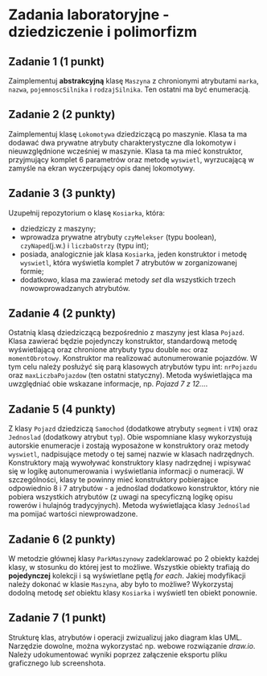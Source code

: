 # Zadania laboratoryjne - dziedziczenie i polimorfizm



## Zadanie 1 (1 punkt)

Zaimplementuj **abstrakcyjną** klasę `Maszyna` z chronionymi atrybutami `marka`, `nazwa`, `pojemnoscSilnika` i `rodzajSilnika`. 
Ten ostatni ma być enumeracją.

## Zadanie 2 (2 punkty)

Zaimplementuj klasę `Lokomotywa` dziedziczącą po maszynie. 
Klasa ta ma dodawać dwa prywatne atrybuty charakterystyczne dla lokomotyw i nieuwzględnione wcześniej w maszynie. 
Klasa ta ma mieć konstruktor, przyjmujący komplet 6 parametrów oraz metodę `wyswietl`, 
wyrzucającą w zamyśle na ekran wyczerpujący opis danej lokomotywy.

## Zadanie 3 (3 punkty)

Uzupełnij repozytorium o klasę `Kosiarka`, która:
- dziedziczy z maszyny;
- wprowadza prywatne atrybuty `czyMelekser` (typu boolean), `czyNaped`(j.w.) i `liczbaOstrzy` (typu int);
- posiada, analogicznie jak klasa `Kosiarka`, jeden konstruktor i metodę `wyswietl`, która wyświetla komplet 7 atrybutów w zorganizowanej formie;
- dodatkowo, klasa ma zawierać metody *set* dla wszystkich trzech nowowprowadzanych atrybutów.

## Zadanie 4 (2 punkty)

Ostatnią klasą dziedziczącą bezpośrednio z maszyny jest klasa `Pojazd`. 
Klasa zawierać będzie pojedynczy konstruktor, standardową metodę wyświetlającą oraz chronione atrybuty typu double `moc` 
oraz `momentObrotowy`. 
Konstruktor ma realizować autonumerowanie pojazdów. W tym celu należy posłużyć się parą klasowych atrybutów typu int: 
`nrPojazdu` oraz `maxLiczbaPojazdow` (ten ostatni statyczny). 
Metoda wyświetlająca ma uwzględniać obie wskazane informacje, np. *Pojazd 7 z 12...*.

## Zadanie 5 (4 punkty)

Z klasy `Pojazd` dziedziczą `Samochod` (dodatkowe atrybuty `segment` i `VIN`) oraz `Jednoslad` (dodatkowy atrybut `typ`). 
Obie wspomniane klasy wykorzystują autorskie enumeracje i zostają wyposażone w konstruktory oraz metody `wyswietl`, 
nadpisujące metody o tej samej nazwie w klasach nadrzędnych. Konstruktory mają wywoływać konstruktory klasy nadrzędnej 
i wpisywać się w logikę autonumerowania i wyświetlania informacji o numeracji. 
W szczególności, klasy te powinny mieć konstruktory pobierające odpowiednio 8 i 7 atrybutów - a jednoślad dodatkowo konstruktor, 
który nie pobiera wszystkich atrybutów (z uwagi na specyficzną logikę opisu rowerów i hulajnóg tradycyjnych). 
Metoda wyświetlająca klasy `Jednoślad` ma pomijać wartości niewprowadzone.

## Zadanie 6 (2 punkty)

W metodzie głównej klasy `ParkMaszynowy` zadeklarować po 2 obiekty każdej klasy, w stosunku do której jest to możliwe. 
Wszystkie obiekty trafiają do **pojedynczej** kolekcji i są wyświetlane pętlą *for each*. 
Jakiej modyfikacji należy dokonać w klasie `Maszyna`, aby było to możliwe? 
Wykorzystaj dodolną metodę *set* obiektu klasy `Kosiarka` i wyświetl ten obiekt ponownie.

## Zadanie 7 (1 punkt)

Strukturę klas, atrybutów i operacji zwizualizuj jako diagram klas UML. 
Narzędzie dowolne, można wykorzystać np. webowe rozwiązanie *draw.io*. 
Należy udokumentować wyniki poprzez załączenie eksportu pliku graficznego lub screenshota.
